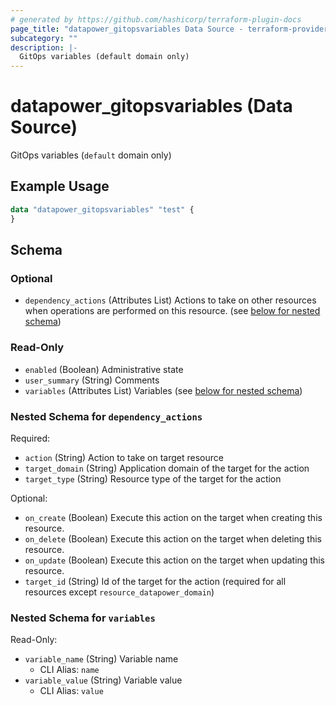 ```yaml
---
# generated by https://github.com/hashicorp/terraform-plugin-docs
page_title: "datapower_gitopsvariables Data Source - terraform-provider-datapower"
subcategory: ""
description: |-
  GitOps variables (default domain only)
---
```


# datapower_gitopsvariables (Data Source)

GitOps variables (`default` domain only)

## Example Usage

```terraform
data "datapower_gitopsvariables" "test" {
}
```

<!-- schema generated by tfplugindocs -->
## Schema

### Optional

- `dependency_actions` (Attributes List) Actions to take on other resources when operations are performed on this resource. (see [below for nested schema](#nestedatt--dependency_actions))

### Read-Only

- `enabled` (Boolean) Administrative state
- `user_summary` (String) Comments
- `variables` (Attributes List) Variables (see [below for nested schema](#nestedatt--variables))

<a id="nestedatt--dependency_actions"></a>
### Nested Schema for `dependency_actions`

Required:

- `action` (String) Action to take on target resource
- `target_domain` (String) Application domain of the target for the action
- `target_type` (String) Resource type of the target for the action

Optional:

- `on_create` (Boolean) Execute this action on the target when creating this resource.
- `on_delete` (Boolean) Execute this action on the target when deleting this resource.
- `on_update` (Boolean) Execute this action on the target when updating this resource.
- `target_id` (String) Id of the target for the action (required for all resources except `resource_datapower_domain`)


<a id="nestedatt--variables"></a>
### Nested Schema for `variables`

Read-Only:

- `variable_name` (String) Variable name
  - CLI Alias: `name`
- `variable_value` (String) Variable value
  - CLI Alias: `value`

